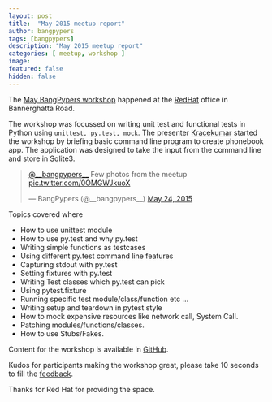 ```yaml
---
layout: post
title:  "May 2015 meetup report"
author: bangpypers
tags: [bangpypers]
description: "May 2015 meetup report"
categories: [ meetup, workshop ]
image:
featured: false
hidden: false
---
```


The [May BangPypers workshop](http://www.meetup.com/BangPypers/events/222588421/) happened at the [RedHat][] office in Bannerghatta Road.

The workshop was focussed on writing unit test and functional tests in Python using `unittest, py.test, mock`. The presenter [Kracekumar]() started
the workshop by briefing basic command line program to create phonebook app. The application was designed to take the input from the command line
and store in Sqlite3.

<blockquote class="twitter-tweet" lang="en"><p lang="en" dir="ltr"><a href="https://twitter.com/__bangpypers__">@__bangpypers__</a> Few photos from the meetup <a href="http://t.co/0OMGWJkuoX">pic.twitter.com/0OMGWJkuoX</a></p>&mdash; BangPypers (@__bangpypers__) <a href="https://twitter.com/__bangpypers__/status/602399991542353920">May 24, 2015</a></blockquote>
<script async src="//platform.twitter.com/widgets.js" charset="utf-8"></script>


Topics covered where
- How to use unittest module
- How to use py.test and why py.test
- Writing simple functions as testcases
- Using different py.test command line features
- Capturing stdout with py.test
- Setting fixtures with py.test
- Writing Test classes which py.test can pick
- Using pytest.fixture
- Running specific test module/class/function etc ...
- Writing setup and teardown in pytest style
- How to mock expensive resources like network call, System Call.
- Patching modules/functions/classes.
- How to use Stubs/Fakes.


Content for the workshop is available in [GitHub](https://github.com/kracekumar/UTFT).

Kudos for participants making the workshop great, please take 10 seconds to fill the [feedback](https://docs.google.com/forms/d/1R6DmZc_4IfcLpR4WEJLRBaYfanl3vJb3aG4fh6Dl7lg/viewform).

Thanks for Red Hat for providing the space.

[RedHat]: https://www.redhat.com
[Krace]: https://twitter.com/kracetheking
